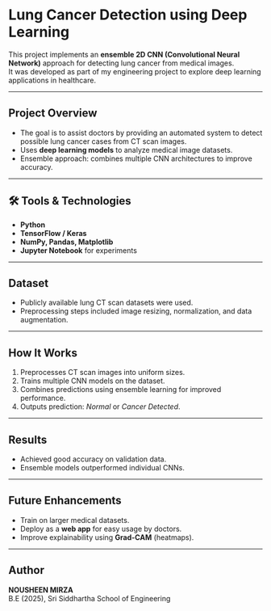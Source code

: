 # Lung Cancer Detection using Deep Learning

This project implements an **ensemble 2D CNN (Convolutional Neural Network)** approach for detecting lung cancer from medical images.  
It was developed as part of my engineering project to explore deep learning applications in healthcare.

---

##  Project Overview
- The goal is to assist doctors by providing an automated system to detect possible lung cancer cases from CT scan images.
- Uses **deep learning models** to analyze medical image datasets.
- Ensemble approach: combines multiple CNN architectures to improve accuracy.

---

## 🛠 Tools & Technologies
- **Python**
- **TensorFlow / Keras**
- **NumPy, Pandas, Matplotlib**
- **Jupyter Notebook** for experiments

---

## Dataset
- Publicly available lung CT scan datasets were used.
- Preprocessing steps included image resizing, normalization, and data augmentation.

---

##  How It Works
1. Preprocesses CT scan images into uniform sizes.  
2. Trains multiple CNN models on the dataset.  
3. Combines predictions using ensemble learning for improved performance.  
4. Outputs prediction: *Normal* or *Cancer Detected*.

---

##  Results
- Achieved good accuracy on validation data.  
- Ensemble models outperformed individual CNNs.  

---

##  Future Enhancements
- Train on larger medical datasets.  
- Deploy as a **web app** for easy usage by doctors.  
- Improve explainability using **Grad-CAM** (heatmaps).  

---

##  Author
**NOUSHEEN MIRZA**  
B.E (2025), Sri Siddhartha School of Engineering  
